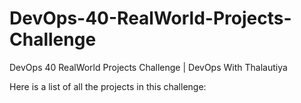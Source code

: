# DevOps-40-RealWorld-Projects-Challenge
DevOps 40 RealWorld Projects Challenge | DevOps With Thalautiya

Here is a list of all the projects in this challenge:  
